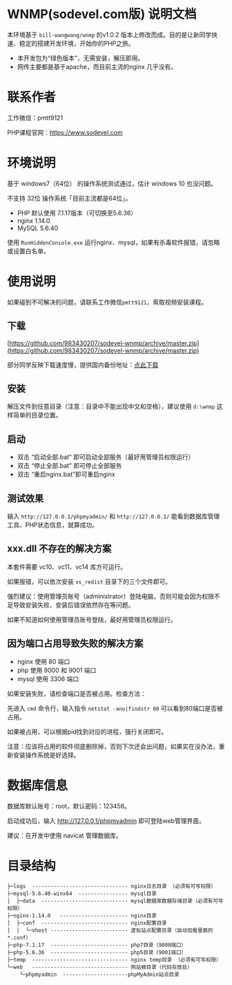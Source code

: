# WNMP(sodevel.com版) 说明文档

本环境基于 `bill-wangwang/wnmp` 的v1.0.2 版本上修改而成。目的是让新同学快速、稳定的搭建开发环境，开始你的PHP之旅。

- 本开发包为“绿色版本”，无需安装，解压即用。
- 网传主要都是基于apache，而目前主流的nginx 几乎没有。

# 联系作者

工作微信：pmtt9121

PHP课程官网：https://www.sodevel.com

# 环境说明

基于 windows7（64位） 的操作系统测试通过，估计 windows 10 也没问题。

不支持 32位 操作系统「目前主流都是64位」。

- PHP 默认使用 7.1.17版本（可切换至5.6.36）
- nginx  1.14.0 
- MySQL 5.6.40

使用 `RunHiddenConsole.exe` 运行nginx、mysql，如果有杀毒软件报错，请忽略或设置白名单。

# 使用说明

如果碰到不可解决的问题，请联系工作微信`pmtt9121`，索取视频安装课程。

## 下载

[https://github.com/983430207/sodevel-wnmp/archive/master.zip](https://github.com/983430207/sodevel-wnmp/archive/master.zip)

部分同学反映下载速度慢，提供国内备份地址：[点此下载](https://gitee.com/sodevel/sodevel-wnmp/repository/archive/master.zip)

## 安装

解压文件到任意目录（注意：目录中不能出现中文和空格），建议使用 `d:\wnmp` 这样简单的目录位置。

## 启动

- 双击 “启动全部.bat” 即可启动全部服务（最好用管理员权限运行）
- 双击 “停止全部.bat” 即可停止全部服务
- 双击 “重启nginx.bat”即可重启nginx

## 测试效果

输入 `http://127.0.0.1/phpmyadmin/` 和 `http://127.0.0.1/` 能看到数据库管理工具、PHP状态信息，就算成功。

## xxx.dll 不存在的解决方案

本套件需要 vc10、vc11、vc14 库方可运行。

如果报错，可以依次安装 `vs_redist` 目录下的三个文件即可。

强烈建议：使用管理员账号（administrator）登陆电脑，否则可能会因为权限不足导致安装失败、安装后错误依然存在等问题。

如果不知道如何使用管理员账号登陆，最好用管理员权限运行。

## 因为端口占用导致失败的解决方案

- nginx 使用 80 端口
- php 使用 9000 和 9001 端口
- mysql 使用 3306 端口

如果安装失败，请检查端口是否被占用。检查方法：

先进入 `cmd` 命令行，输入指令 `netstat -ano|findstr 80` 可以看到80端口是否被占用。

如果被占用，可以根据pid找到对应的进程，强行关闭即可。

注意：应该将占用的软件彻底删除掉，否则下次还会出问题，如果实在没办法，重新安装操作系统是好选择。

# 数据库信息

数据库默认账号：root，默认密码：123456。

启动成功后，输入 http://127.0.0.1/phpmyadmin 即可登陆web管理界面。

建议：在开发中使用 navicat 管理数据库。

# 目录结构
```
├─logs  ------------------------------- nginx日志目录 （必须有可写权限）
├─mysql-5.6.40-winx64  ---------------- mysql目录
│  ├─data  ---------------------------- mysql数据库数据存储目录（必须有可写权限）
├─nginx-1.14.0   ---------------------- nginx目录
│  ├─conf  ---------------------------- nginx配置目录
│  │  └─vhost ------------------------- 虚拟站点配置目录（自动加载里面的*.conf）
├─php-7.1.17  ------------------------- php7目录（9000端口）
├─php-5.6.36  ------------------------- php5目录（9001端口）
├─temp  ------------------------------- nginx temp目录 （必须有可写权限）
└─web   ------------------------------- 网站根目录（代码存放处）
    └─phpmyadmin  ---------------------phpMyAdmin站点目录

```